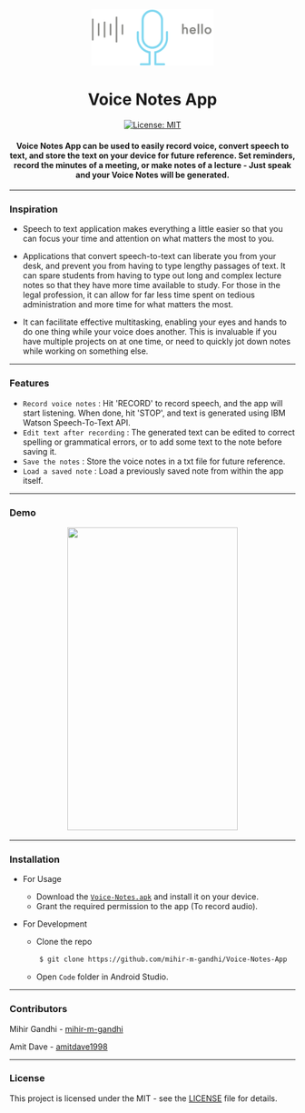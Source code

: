 <p align="center">
 <img height=100px src="./voice-notes.png" alt="Voice-Notes">
</p>

<h1 align="center">Voice Notes App</h1>

<div align="center">

[![License: MIT](https://img.shields.io/badge/License-MIT-green.svg)](https://opensource.org/licenses/MIT)

<h4> <strong>Voice Notes App</strong> can be used to easily record voice, convert speech to text, and store the text on your device for future reference. Set reminders, record the minutes of a meeting, or make notes of a lecture - Just speak and your Voice Notes will be generated. </h4>

</div>

-----------------------------------------
### Inspiration

* Speech to text application makes everything a little easier so that you can focus your time and attention on what matters the most to you. 

* Applications that convert speech-to-text can liberate you from your desk, and prevent you from having to type lengthy passages of text. It can spare students from having to type out long and complex lecture notes so that they have more time available to study. For those in the legal profession, it can allow for far less time spent on tedious administration and more time for what matters the most.

* It can facilitate effective multitasking, enabling your eyes and hands to do one thing while your voice does another. This is invaluable if you have multiple projects on at one time, or need to quickly jot down notes while working on something else.

------------------------------------------
### Features

- `Record voice notes` : Hit 'RECORD' to record speech, and the app will start listening. When done, hit 'STOP', and text is generated using IBM Watson Speech-To-Text API.
- `Edit text after recording` : The generated text can be edited to correct spelling or grammatical errors, or to add some text to the note before saving it.
- `Save the notes` : Store the voice notes in a txt file for future reference.
- `Load a saved note` : Load a previously saved note from within the app itself.

------------------------------------------
### Demo
<p align="center">
    <img width=300px height=533px src="./Demo.gif">
</p>


------------------------------------------
### Installation
* For Usage
    * Download the [`Voice-Notes.apk`](./Voice_Notes.apk) and install it on your device. 
    * Grant the required permission to the app (To record audio).
  
* For Development
    * Clone the repo
    ```sh
        $ git clone https://github.com/mihir-m-gandhi/Voice-Notes-App
    ```
    * Open `Code` folder in Android Studio.
    
------------------------------------------
### Contributors

Mihir Gandhi - [mihir-m-gandhi](https://github.com/mihir-m-gandhi)

Amit Dave - [amitdave1998](https://github.com/amitdave1998)

------------------------------------------
### License
This project is licensed under the MIT - see the [LICENSE](./LICENSE) file for details.

